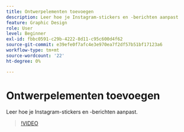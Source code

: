 ```yaml
---
title: Ontwerpelementen toevoegen
description: Leer hoe je Instagram-stickers en -berichten aanpast
feature: Graphic Design
role: User
level: Beginner
exl-id: fbbc0591-c29b-4222-8d11-c95c600d4f62
source-git-commit: e39efe0f7afc4e3e970ea7f2df57b51bf17123a6
workflow-type: tm+mt
source-wordcount: '22'
ht-degree: 0%

---
```


# Ontwerpelementen toevoegen

Leer hoe je Instagram-stickers en -berichten aanpast.

>[!VIDEO](https://video.tv.adobe.com/v/3420226?quality=12&learn=on&hidetitle=true)
